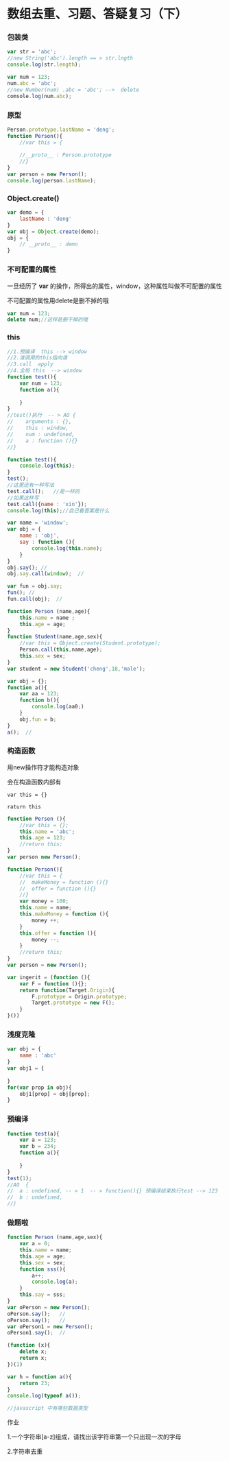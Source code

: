 # 数组去重、习题、答疑复习（下）

>



### 包装类

```javascript
var str = 'abc';
//new String('abc').length == > str.lngth
console.log(str.length);
```

```javascript
var num = 123;
num.abc = 'abc';
//new Number(num) .abc = 'abc'; -->  delete
comsole.log(num.abc);
```

### 原型

```javascript
Person.prototype.lastName = 'deng';
function Person(){
    //var this = {
	
	//__proto__ : Person.prototype
    //}
}
var person = new Person();
console.log(person.lastName);
```

### Object.create()

```javascript
var demo = {
    lastName : 'deng'
}
var obj = Object.create(demo);
obj = {
    // __proto__ : demo
}
```

### 不可配置的属性

一旦经历了 **var** 的操作，所得出的属性，window，这种属性叫做不可配置的属性

不可配置的属性用delete是删不掉的哦

```javascript
var num = 123;
delete num;//这样是删不掉的哦
```

### this

```javascript
//1.预编译  this --> window
//2.谁调用的this指向谁
//3.call  apply
//4.全局 this  --> window
function test(){
    var num = 123;
    function a(){
        
    }
}
//test()执行  -- > AO {
//    arguments : {},
//    this : window,
//    num : undefined,
//    a : function (){}
//}
```

```javascript
function test(){
    console.log(this);
}
test();   
//这里还有一种写法
test.call();   //是一样的
//如果这样写
test.call({name : 'xin'});
console.log(this);//自己看答案是什么

```

```javascript
var name = 'window';
var obj = {
    name : 'obj',
    say : function (){
        console.log(this.name);
    }
}
obj.say(); //
obj.say.call(window);  //

var fun = obj.say;
fun(); //
fun.call(obj);  //
```

```javascript
function Person (name,age){
    this.name = name ;
    this.age = age;
}
function Student(name,age,sex){
    //var this = Object.create(Student.prototype);
    Person.call(this,name,age);
    this.sex = sex;
}
var student = new Student('cheng',18,'male');
```

```javascript
var obj = {};
function a(){
    var aa = 123;
    function b(){
        console.log(aa0;)
    }
    obj.fun = b;
}
a();  //

```

### 构造函数

用new操作符才能构造对象

会在构造函数内部有

`var this = {}`

`raturn this`

```javascript
function Person (){
    //var this = {};
    this.name = 'abc';
    this.age = 123;
    //return this;
}
var person new Person();
```

```javascript
function Person(){
    //var this = {
    //  makeMoney = function (){}
    //	offer = function (){}
    //}
    var money = 100;
    this.name = name;
    this.makeMoney = function (){
        money ++;
    }
    this.offer = function (){
        money --;
    }
    //return this;
}
var person = new Person();
```

```javascript
var ingerit = (function (){
    var F = function (){};
    return function(Target.Origin){
        F.prototype = Origin.prototype;
        Target.prototype = new F();
    }
}())
```

### 浅度克隆

```javascript
var obj = {
    name : 'abc'
}
var obj1 = {
    
}
for(var prop in obj){
    obj1[prop] = obj[prop];
}
```

### 预编译

```javascript
function test(a){
    var a = 123;
    var b = 234;
    function a(){
        
    }
}
test(1);
//AO  {
//	a : undefined, -- > 1  -- > function(){} 预编译结束执行test --> 123
//	b : undefined,
//}
```

### 做题啦

```javascript
function Person (name,age,sex){
    var a = 0;
    this.name = name;
    this.age = age;
    this.sex = sex;
    function sss(){
        a++;
        console.log(a);
    }
    this.say = sss;
}
var oPerson = new Person();
oPerson.say();   //
oPerson.say();   //
var oPerson1 = new Person();
oPerson1.say();  //
```

```javascript
(function (x){
    delete x;
    return x;
})(1)
```

```javascript
var h = function a(){
    return 23;
}
console.log(typeof a());
```

```javascript
//javascript 中有哪些数据类型
```

作业

1.一个字符串[a-z]组成，请找出该字符串第一个只出现一次的字母

2.字符串去重

